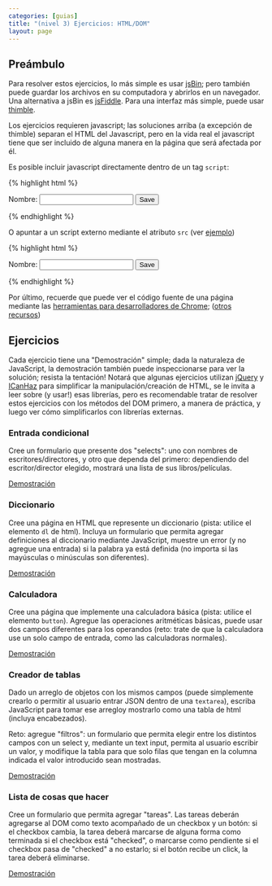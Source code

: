 ```yaml
---
categories: [guias]
title: "(nivel 3) Ejercicios: HTML/DOM"
layout: page
---
```


## Preámbulo

Para resolver estos ejercicios, lo más simple es usar [jsBin](http://jsbin.com/?html,js,console,output); pero también puede guardar los archivos en su computadora y abrirlos en un navegador. Una alternativa a jsBin es [jsFiddle](http://jsfiddle.net/). Para una interfaz más simple, puede usar [thimble](https://thimble.webmaker.org/).

Los ejercicios requieren javascript; las soluciones arriba (a excepción de thimble) separan el HTML del Javascript, pero en la vida real el javascript tiene que ser incluido de alguna manera en la página que será afectada por él.

Es posible incluir javascript directamente dentro de un tag `script`:

{% highlight html %}
<!doctype html>
<html>
  <head>                                                                                 
      <title>Demo de Formularios</title>                                                 
  </head>
  <body>
    <form action="">                                                                     
      <label for="GET-nombre">Nombre:</label>                                            
      <input id="GET-nombre" type="text" name="name">                                    
      <input type="submit" value="Save"> 
    </form>
    <p id="result"></p>
    <script>                                                                             
      var form = document.querySelector("form");                                         
      form.addEventListener("submit", function(event) {                                  
        event.preventDefault();
        var r = document.getElementById("result");                                       
        var n = document.getElementById("GET-nombre");                                   
        r.textContent = n.value;
      });
    </script>                                                                            
  </body>
</html>
{% endhighlight %}

O apuntar a un script externo mediante el atributo `src` (ver [ejemplo](/javascript/codigo/ejemplo_script.html))

{% highlight html %}
<!doctype html>
<html>
  <head>
     <title>Demo de Formularios</title>
     <script type="text/javascript" src="formulario.js"></script>
  </head>
  <body>
    <form action="">                                                                     
      <label for="GET-nombre">Nombre:</label>                                            
      <input id="GET-nombre" type="text" name="name">                                    
      <input type="submit" value="Save"> 
    </form>
    <p id="result"></p>
    <script>
      document.addEventListener("DOMContentLoaded", function(){
         activarFormulario();
      });
    </script>
  </body>
</html>
{% endhighlight %}

Por último, recuerde que puede ver el código fuente de una página mediante las [herramientas para desarrolladores de Chrome](https://developer.chrome.com/devtools); ([otros recursos](https://developer.mozilla.org/en-US/docs/Web/HTML))

## Ejercicios

Cada ejercicio tiene una "Demostración" simple; dada la naturaleza de JavaScript, la demostración también puede inspeccionarse para ver la solución; resista la tentación! Notará que algunas ejercicios utilizan [jQuery](http://learn.jquery.com/about-jquery/how-jquery-works/) y [ICanHaz](http://icanhazjs.com/) para simplificar la manipulación/creación de HTML, se le invita a leer sobre (y usar!) esas librerías, pero es recomendable tratar de resolver estos ejercicios con los métodos del DOM primero, a manera de práctica, y luego ver cómo simplificarlos con librerías externas.

### Entrada condicional

Cree un formulario que presente dos "selects": uno con nombres de escritores/directores, y otro que dependa del primero: dependiendo del escritor/director elegido, mostrará una lista de sus libros/películas.

[Demostración]({{baseurl}}/codigo/entrada_condicional.html)

### Diccionario

Cree una página en HTML que represente un diccionario (pista: utilice el elemento `dl` de html). Incluya un formulario que permita agregar definiciones al diccionario mediante JavaScript, muestre un error (y no agregue una entrada) si la palabra ya está definida (no importa si las mayúsculas o minúsculas son diferentes).

[Demostración]({{baseurl}}/codigo/diccionario.html)

### Calculadora

Cree una página que implemente una calculadora básica (pista: utilice el elemento `button`). Agregue las operaciones aritméticas básicas, puede usar dos campos diferentes para los operandos (reto: trate de que la calculadora use un solo campo de entrada, como las calculadoras normales).

[Demostración]({{baseurl}}/codigo/calculadora.html)

### Creador de tablas

Dado un arreglo de objetos con los mismos campos (puede simplemente crearlo o permitir al usuario entrar JSON dentro de una `textarea`), escriba JavaScript para tomar ese arregloy mostrarlo como una tabla de html (incluya encabezados).

Reto: agregue "filtros": un formulario que permita elegir entre los distintos campos con un select y, mediante un text input, permita al usuario escribir un valor, y modifique la tabla para que solo filas que tengan en la columna indicada el valor introducido sean mostradas.


[Demostración]({{baseurl}}/codigo/tablas.html)

### Lista de cosas que hacer

Cree un formulario que permita agregar "tareas". Las tareas deberán agregarse al DOM como texto acompañado de un checkbox y un botón: si el checkbox cambia, la tarea deberá marcarse de alguna forma como terminada si el checkbox está "checked", o marcarse como pendiente si el checkbox pasa de "checked" a no estarlo; si el botón recibe un click, la tarea deberá eliminarse.

[Demostración]({{baseurl}}/codigo/todo.html)

